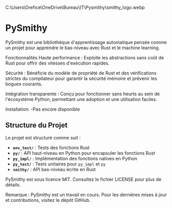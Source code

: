 
C:\Users\Orefice\OneDrive\Bureau\IT\Pysmithy\smithy_logo.webp

# PySmithy
PySmithy est une bibliothèque d'apprentissage automatique pensée comme un projet pour apprendre le bas-niveau avec Rust et le machine learning.


Fonctionnalités
Haute performance : Exploite les abstractions sans coût de Rust pour offrir des vitesses d'exécution rapides.

Sécurité : Bénéficie du modèle de propriété de Rust et des vérifications strictes du compilateur pour garantir la sécurité mémoire et prévenir les bogues courants.

Intégration transparente : Conçu pour fonctionner sans heurts au sein de l'écosystème Python, permettant une adoption et une utilisation faciles.

Installation:
-Pas encore disponible


## Structure du Projet

Le projet est structuré comme suit :

- **`env_test/`** : Tests des fonctions Rust
- **`py/`** : API haut-niveau en Python pour encapsuler les fonctions Rust
- **`py_impl/`** : Implémentation des fonctions natives en Python
- **`py_test/`** : Tests unitaires pour `py_impl` et `py`
- **`smithy/`** : API bas-niveau écrite en Rust


PySmithy est sous licence MIT. Consultez le fichier LICENSE pour plus de détails.

Remarque : PySmithy est un travail en cours. Pour les dernières mises à jour et contributions, visitez le dépôt GitHub.



